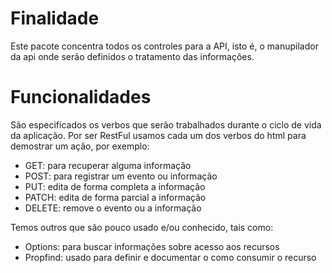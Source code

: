 # Finalidade

Este pacote concentra todos os controles para a API, isto é, o manupilador da api onde serão definidos o tratamento das informações.

# Funcionalidades
São especificados os verbos que serão trabalhados durante o ciclo de vida da aplicação. Por ser RestFul usamos cada um dos verbos 
do html para demostrar um ação, por exemplo:
- GET: para recuperar alguma informação
- POST: para registrar um evento ou informação
- PUT: edita de forma completa a informação
- PATCH: edita de forma parcial a informação
- DELETE: remove o evento ou a informação

Temos outros que são pouco usado e/ou conhecido, tais como:
 - Options: para buscar informações sobre acesso aos recursos
 - Propfind: usado para definir e documentar o como consumir o recurso  
